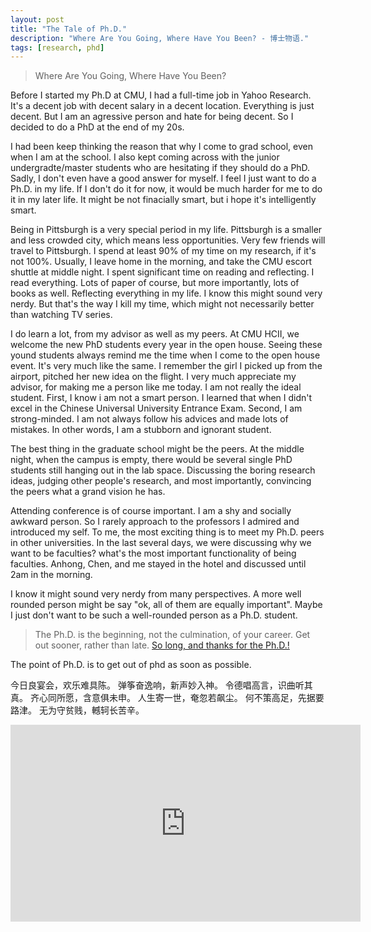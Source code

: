 ```yaml
---
layout: post
title: "The Tale of Ph.D."
description: "Where Are You Going, Where Have You Been? - 博士物语."
tags: [research, phd]
---
```


> Where Are You Going, Where Have You Been? 

Before I started my Ph.D at CMU, I had a full-time job in Yahoo Research. It's a decent job with decent salary in a decent location. Everything is just decent. But I am an agressive person and hate for being decent. So I decided to do a PhD at the end of my 20s. 

I had been keep thinking the reason that why I come to grad school, even when I am at the school. I also kept coming across with the junior undergradte/master students who are hesitating if they should do a PhD. Sadly, I don't even have a good answer for myself. I feel I just want to do a Ph.D. in my life. If I don't do it for now, it would be much harder for me to do it in my later life. It might be not finacially smart, but i hope it's intelligently smart. 

Being in Pittsburgh is a very special period in my life. Pittsburgh is a smaller and less crowded city, which means less opportunities. Very few friends will travel to Pittsburgh. I spend at least 90% of my time on my research, if it's not 100%. Usually, I leave home in the morning, and take the CMU escort shuttle at middle night. I spent significant time on  reading and reflecting. I read everything. Lots of paper of course, but more importantly, lots of books as well. Reflecting everything in my life. I know this might sound very nerdy. But that's the way I kill my time, which might not necessarily better than watching TV series. 

I do learn a lot, from my advisor as well as my peers. At CMU HCII, we welcome the new PhD students every year in the open house. Seeing these yound students always remind me the time when I come to the open house event. It's very much like the same. I remember the girl I picked up from the airport, pitched her new idea on the flight. I very much appreciate my advisor, for making me a person like me today. I am not really the ideal student. First, I know i am not a smart person. I learned that when I didn't excel in the Chinese Universal University Entrance Exam. Second, I am strong-minded. I am not always follow his advices and made lots of mistakes. In other words, I am a stubborn and ignorant student. 

The best thing in the graduate school might be the peers. At the middle night, when the campus is empty, there would be several single PhD students still hanging out in the lab space. Discussing the boring research ideas, judging other people's research, and most importantly, convincing the peers what a grand vision he has. 

Attending conference is of course important. I am a shy and socially awkward person. So I rarely approach to the professors I admired and introduced my self. To me, the most exciting thing is to meet my Ph.D. peers in other universities. In the last several days, we were discussing why we want to be faculties? what's the most important functionality of being faculties. Anhong, Chen, and me stayed in the hotel and discussed until 2am in the morning. 

I know it might sound very nerdy from many perspectives. A more well rounded person might be say "ok, all of them are equally important". Maybe I just don't want to be such a well-rounded person as a Ph.D. student.  




> The Ph.D. is the beginning, not the culmination, of your career. Get out sooner, rather than late. [So long, and thanks for the Ph.D.!](http://www.cs.unc.edu/~azuma/hitch4.html)

The point of Ph.D. is to get out of phd as soon as possible.

今日良宴会，欢乐难具陈。
弹筝奋逸响，新声妙入神。
令德唱高言，识曲听其真。
齐心同所愿，含意俱未申。
人生寄一世，奄忽若飙尘。
何不策高足，先据要路津。
无为守贫贱，轗轲长苦辛。


<iframe width="560" height="315" src="https://www.youtube-nocookie.com/embed/EtFzgycTKhw" frameborder="0" allow="autoplay; encrypted-media" allowfullscreen></iframe>